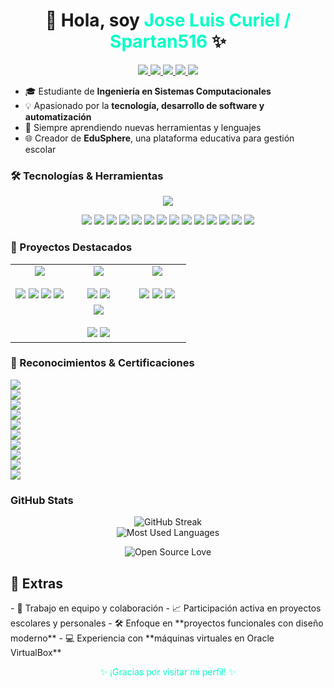 <h1 align="center">👋 Hola, soy <span style="color:#00FFC6;">Jose Luis Curiel / Spartan516</span> ✨</h1>
<p align="center">
  <a href="https://www.instagram.com/curiel_1004/" target="_blank">
    <img src="https://img.shields.io/badge/Instagram-%23E4405F.svg?style=for-the-badge&logo=Instagram&logoColor=white" />
  </a>
  <a href="https://open.spotify.com/user/d6neljtusibgpuc1mdmxgeikp?si=005f14a1f201428b" target="_blank">
    <img src="https://img.shields.io/badge/Spotify-%231ED760.svg?style=for-the-badge&logo=Spotify&logoColor=white" />
  </a>
  <a href="https://discord.com/users/Spartan516" target="_blank">
    <img src="https://img.shields.io/badge/Discord-%235865F2.svg?style=for-the-badge&logo=Discord&logoColor=white" />
  </a>
  <a href="mailto:joselcl04@gmail.com" target="_blank">
    <img src="https://img.shields.io/badge/Email-%23D14836.svg?style=for-the-badge&logo=Gmail&logoColor=white" />
  </a>
  <a href="https://www.facebook.com/profile.php?id=100011497963102" target="_blank">
    <img src="https://img.shields.io/badge/Facebook-%231877F2.svg?style=for-the-badge&logo=Facebook&logoColor=white" />
  </a>
</p>

- 🎓 Estudiante de **Ingeniería en Sistemas Computacionales**
- 💡 Apasionado por la **tecnología, desarrollo de software y automatización**
- 🌱 Siempre aprendiendo nuevas herramientas y lenguajes
- 🌐 Creador de **EduSphere**, una plataforma educativa para gestión escolar

### 🛠️ Tecnologías & Herramientas
<p align="center">
  <img src="https://skillicons.dev/icons?i=html,css,js,php,python,mysql,git,github,vscode,visualstudio,androidstudio,arduino,flutter,dart,idea,django,java&perline=10" />
</p>
<p align="center">
  <img src="https://img.shields.io/badge/SQLite-%23003B57.svg?style=for-the-badge&logo=sqlite&logoColor=white" />
  <img src="https://img.shields.io/badge/Arduino-%2300979D.svg?style=for-the-badge&logo=arduino&logoColor=white" />
  <img src="https://img.shields.io/badge/Visual_Studio_Community-%235C2D91.svg?style=for-the-badge&logo=visual-studio&logoColor=white" />
  <img src="https://img.shields.io/badge/XAMPP-%23FB7A24.svg?style=for-the-badge&logo=xampp&logoColor=white" />
  <img src="https://img.shields.io/badge/Azure-%230078D4.svg?style=for-the-badge&logo=microsoft-azure&logoColor=white" />
  <img src="https://img.shields.io/badge/Vercel-%23000000.svg?style=for-the-badge&logo=vercel&logoColor=white" />
  <img src="https://img.shields.io/badge/Netlify-%23000000.svg?style=for-the-badge&logo=netlify&logoColor=#00C7B7" />
  <img src="https://img.shields.io/badge/MySQL_Workbench-%234479A1.svg?style=for-the-badge&logo=mysql&logoColor=white" />
  <img src="https://img.shields.io/badge/Thonny-Python_IDE-blue?style=for-the-badge&logo=thonny&logoColor=white" />
  <img src="https://img.shields.io/badge/ESP32-WiFi_Module-blue?style=for-the-badge&logo=espressif&logoColor=white" />
  <img src="https://img.shields.io/badge/Oracle_VirtualBox-Virtualization-orange?style=for-the-badge&logo=virtualbox&logoColor=white" />
  <img src="https://img.shields.io/badge/MariaDB-%23003545.svg?style=for-the-badge&logo=mariadb&logoColor=white" />
  <img src="https://img.shields.io/badge/Cisco-%231BA0D7.svg?style=for-the-badge&logo=cisco&logoColor=white" />
  <img src="https://img.shields.io/badge/Moodle-%23FF6B02.svg?style=for-the-badge&logo=moodle&logoColor=white" />
</p>

### 💼 Proyectos Destacados
<table align="center">
  <tr>
    <td align="center" width="33%">
      <a href="https://github.com/JoseCuriel04/EduSphere" target="_blank">
        <img src="https://img.shields.io/badge/EduSphere-Plataforma_Educativa-blueviolet?style=for-the-badge&logo=codepen&logoColor=white"/>
      </a>
      <br/><br/>
      <img src="https://img.shields.io/badge/HTML5-%23E34F26?style=for-the-badge&logo=html5&logoColor=white"/>
      <img src="https://img.shields.io/badge/CSS3-%231572B6?style=for-the-badge&logo=css3&logoColor=white"/>
      <img src="https://img.shields.io/badge/JavaScript-%23F7DF1E?style=for-the-badge&logo=javascript&logoColor=black"/>
      <img src="https://img.shields.io/badge/PHP-%23777BB4?style=for-the-badge&logo=php&logoColor=white"/>
    </td>
    <td align="center" width="33%">
      <a href="https://github.com/JoseCuriel04/SafeAlert" target="_blank">
        <img src="https://img.shields.io/badge/SafeAlert-Aplicación_de_Emergencia-red?style=for-the-badge&logo=android&logoColor=white"/>
      </a>
      <br/><br/>
      <img src="https://img.shields.io/badge/Android_Studio-%233DDC84?style=for-the-badge&logo=android&logoColor=white"/>
      <img src="https://img.shields.io/badge/Java-%23ED8B00?style=for-the-badge&logo=java&logoColor=white"/>
    </td>
    <td align="center" width="33%">
      <a href="https://github.com/JoseCuriel04/Penitenciario" target="_blank">
        <img src="https://img.shields.io/badge/Penitenciario-Sistema_Penitenciario-blue?style=for-the-badge&logo=python&logoColor=white"/>
      </a>
      <br/><br/>
      <img src="https://img.shields.io/badge/Python-%233776AB?style=for-the-badge&logo=python&logoColor=white"/>
      <img src="https://img.shields.io/badge/SQLite-%23003B57?style=for-the-badge&logo=sqlite&logoColor=white"/>
      <img src="https://img.shields.io/badge/Django-%23092E20?style=for-the-badge&logo=django&logoColor=white"/>
    </td>
  </tr>
  <tr>
    <td align="center" width="100%" colspan="3">
      <a href="http://200.79.182.105/moodle/" target="_blank">
        <img src="https://img.shields.io/badge/Moodle-Plataforma_Educativa_orange?style=for-the-badge&logo=moodle&logoColor=white"/>
      </a>
      <br/><br/>
      <img src="https://img.shields.io/badge/Ubuntu-%23E95420?style=for-the-badge&logo=ubuntu&logoColor=white"/>
      <img src="https://img.shields.io/badge/MariaDB-%23003545?style=for-the-badge&logo=mariadb&logoColor=white"/>
    </td>
  </tr>
</table>

### 📜 Reconocimientos & Certificaciones
<p>
  <a href="https://github.com/JoseCuriel04/Cursos/blob/main/Administrador%20de%20bases%20de%20datos.pdf" target="_blank">
    <img src="https://img.shields.io/badge/📚_Administrador_de_Bases_de_Datos-282c34?style=for-the-badge&logo=mysql&logoColor=white" />
  </a>
  <br/>
  <a href="https://github.com/JoseCuriel04/Cursos/blob/main/Cómputo%20básico.pdf" target="_blank">
    <img src="https://img.shields.io/badge/💻_Cómputo_Básico-282c34?style=for-the-badge&logo=windows&logoColor=blue" />
  </a>
  <br/>
  <a href="https://github.com/JoseCuriel04/Cursos/blob/main/Desarrollador%20Front-end.pdf" target="_blank">
    <img src="https://img.shields.io/badge/🌐_Desarrollador_Front--end-282c34?style=for-the-badge&logo=javascript&logoColor=yellow" />
  </a>
  <br/>
  <a href="https://github.com/JoseCuriel04/Cursos/blob/main/Introducción%20a%20la%20programación.pdf" target="_blank">
    <img src="https://img.shields.io/badge/👨‍💻_Introducción_a_la_Programación-282c34?style=for-the-badge&logo=codepen&logoColor=white" />
  </a>
  <br/>
  <a href="https://github.com/JoseCuriel04/Cursos/blob/main/Python%20101%20for%20Data%20Science.pdf" target="_blank">
    <img src="https://img.shields.io/badge/🐍_Python_101_for_Data_Science-282c34?style=for-the-badge&logo=python&logoColor=yellow" />
  </a>
  <br/>
  <a href="https://github.com/JoseCuriel04/Cursos/blob/main/Fundamentos%20de%20Python%201.pdf" target="_blank">
    <img src="https://img.shields.io/badge/🐍_Fundamentos_de_Python_1_(Cisco_NetAcad)-282c34?style=for-the-badge&logo=cisco&logoColor=blue" />
  </a>
  <br/>
  <a href="https://github.com/JoseCuriel04/Cursos/blob/main/CCNAv7%20Enterprise%20Networking%2C%20Security%2C%20and%20Automation.pdf" target="_blank">
    <img src="https://img.shields.io/badge/🔒_CCNAv7:_Enterprise_Networking%2C_Security%2C_and_Automation-282c34?style=for-the-badge&logo=cisco&logoColor=blue" />
  </a>
  <br/>
  <a href="https://github.com/JoseCuriel04/Cursos/blob/main/CCNAv7%20Switching%2C%20Routing%2C%20and%20Wireless%20Essentials.pdf" target="_blank">
    <img src="https://img.shields.io/badge/📡_CCNAv7:_Switching%2C_Routing%2C_and_Wireless_Essentials-282c34?style=for-the-badge&logo=cisco&logoColor=blue" />
  </a>
  <br/>
  <a href="https://github.com/JoseCuriel04/Cursos/blob/main/CCNAv7%20Introduction%20to%20Networks.pdf" target="_blank">
    <img src="https://img.shields.io/badge/🌐_CCNAv7:_Introduction_to_Networks-282c34?style=for-the-badge&logo=cisco&logoColor=blue" />
  </a>
  <br/>
  <a href="https://github.com/JoseCuriel04/Cursos/blob/main/Fortinet%20Certified%20Fundamentals%20in%20Cybersecurity.pdf" target="_blank">
    <img src="https://img.shields.io/badge/🔐_Fortinet_Certified_Fundamentals_in_Cybersecurity-282c34?style=for-the-badge&logo=fortinet&logoColor=red" />
  </a>
</p>

### GitHub Stats
<p align="center">
  <img src="https://github-readme-streak-stats.herokuapp.com?user=JoseCuriel04&theme=dracula" alt="GitHub Streak" />
  <br/>
  <img src="https://github-readme-stats.vercel.app/api/top-langs/?username=JoseCuriel04&layout=compact&theme=dracula" alt="Most Used Languages" />
</p>
<p align="center">
  <img src="https://badges.frapsoft.com/os/v1/open-source.svg?v=102" alt="Open Source Love">
</p>

<h2>💬 Extras</h2>
- 🤝 Trabajo en equipo y colaboración
- 📈 Participación activa en proyectos escolares y personales
- 🛠️ Enfoque en **proyectos funcionales con diseño moderno**
- 💻 Experiencia con **máquinas virtuales en Oracle VirtualBox**

<p align="center" style="color:#00FFC6;">
✨ ¡Gracias por visitar mi perfil! ✨
</p>
